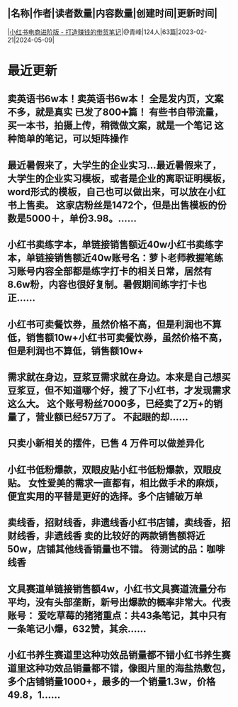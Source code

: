 |名称|作者|读者数量|内容数量|创建时间|更新时间|
---
|[小红书电商进阶版 - 打造赚钱的带货笔记](https://xiaobot.net/p/xiangmu?refer=0b133df9-27dc-423b-8101-639049001c13)|@青峰|124人|63篇|2023-02-21|2024-05-09|

# 最近更新
## 卖英语书6w本！卖英语书6w本！ 全是发内页，文案不多，就是真实 已发了800➕篇！ 有些书自带流量，买一本书，拍摄上传，稍微做文案，就是一个笔记 这种简单的笔记，可以矩阵操作
## 最近暑假来了，大学生的企业实习...最近暑假来了，大学生的企业实习模板，或者是企业的离职证明模板，word形式的模板，自己也可以做出来，可以放在小红书上售卖。 这家店粉丝是1472个，但是出售模板的份数是5000＋，单份3.98。......
## 小红书卖练字本，单链接销售额近40w小红书卖练字本，单链接销售额近40w账号名：萝卜老师教握笔练习账号内容全部都是练字打卡的相关日常，居然有8.6w粉，内容也很好复制。暑假期间练字打卡也正......
## 小红书可卖餐饮券，虽然价格不高，但是利润也不算低，销售额10w+小红书可卖餐饮券，虽然价格不高，但是利润也不算低，销售额10w+
## 需求就在身边，豆浆豆需求就在身边。本来是自己想买豆浆豆，但不知道哪个好，搜了下小红书，才发现需求这么大。 这个账号粉丝7000多，已经卖了2万+的销量了，营业额已经57万了。 不起眼的却......
## 只卖小新相关的摆件，已售 4 万件可以做差异化
## 小红书低粉爆款，双眼皮贴小红书低粉爆款，双眼皮贴。 女性爱美的需求一直都有，相比做手术的麻烦，便宜实用的平替是更好的选择。多个店铺破万单
## 卖线香，招财线香，非遗线香小红书店铺，卖线香，招财线香，非遗线香 卖的比较好的两款销售额将近50w，店铺其他线香销量也不错。 待测试的品：咖啡线香
## 文具赛道单链接销售额4w，小红书文具赛道流量分布平均，没有头部垄断，新号出爆款的概率非常大。代表账号： 爱吃草莓的猪猪重点：共43条笔记，其中只有一条笔记小爆，632赞，其余......
## 小红书养生赛道里这种功效品销量都不错小红书养生赛道里这种功效品销量都不错，像图片里的海盐热敷包，多个店铺销量1000+，最多的一个销量1.3w，价格49.8，1......

